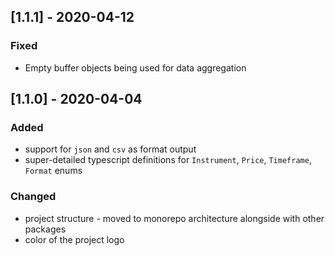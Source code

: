 ## [1.1.1] - 2020-04-12

### Fixed

- Empty buffer objects being used for data aggregation

## [1.1.0] - 2020-04-04

### Added

- support for `json` and `csv` as format output
- super-detailed typescript definitions for `Instrument`, `Price`, `Timeframe`, `Format` enums

### Changed

- project structure - moved to monorepo architecture alongside with other packages
- color of the project logo
